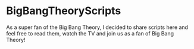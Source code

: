 # BigBangTheoryScripts
As a super fan of the Big Bang Theory, I decided to share scripts here and feel free to read them, watch the TV and join us as a fan of Big Bang Theory!
